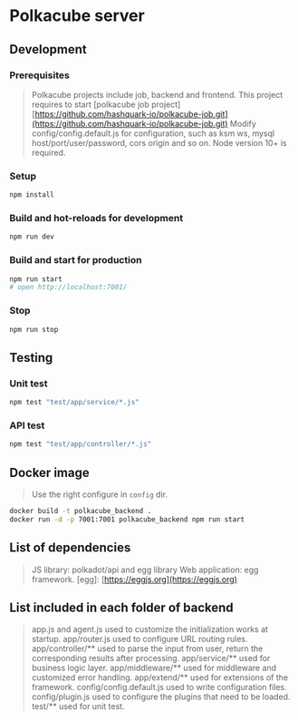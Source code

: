 # Polkacube server

## Development

### Prerequisites
> Polkacube projects include job, backend and frontend. This project requires to start [polkacube job project] [https://github.com/hashquark-io/polkacube-job.git](https://github.com/hashquark-io/polkacube-job.git)
> Modify config/config.default.js for configuration, such as ksm ws, mysql host/port/user/password, cors origin and so on.
> Node version 10+ is required.

### Setup

```bash
npm install
```

### Build and hot-reloads for development

```bash
npm run dev
```

### Build and start for production

```bash
npm run start
# open http://localhost:7001/
```

### Stop

```bash
npm run stop
```

## Testing

### Unit test

```bash
npm test "test/app/service/*.js"
```

### API test

```bash
npm test "test/app/controller/*.js"
```

## Docker image

> Use the right configure in `config` dir.

```bash
docker build -t polkacube_backend .
docker run -d -p 7001:7001 polkacube_backend npm run start
```

## List of dependencies
> JS library: polkadot/api and egg library 
> Web application: egg framework. [egg]: [https://eggjs.org](https://eggjs.org)

## List included in each folder of backend
> app.js and agent.js used to customize the initialization works at startup.
> app/router.js used to configure URL routing rules.
> app/controller/** used to parse the input from user, return the corresponding results after processing.
> app/service/** used for business logic layer.
> app/middleware/** used for middleware and customized error handling.
> app/extend/** used for extensions of the framework.
> config/config.default.js used to write configuration files.
config/plugin.js used to configure the plugins that need to be loaded.
> test/** used for unit test.


